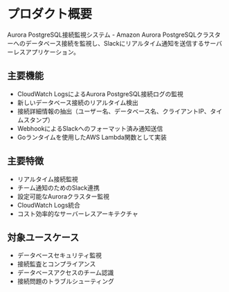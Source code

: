 # プロダクト概要

Aurora PostgreSQL接続監視システム - Amazon Aurora PostgreSQLクラスターへのデータベース接続を監視し、Slackにリアルタイム通知を送信するサーバーレスアプリケーション。

## 主要機能

- CloudWatch LogsによるAurora PostgreSQL接続ログの監視
- 新しいデータベース接続のリアルタイム検出
- 接続詳細情報の抽出（ユーザー名、データベース名、クライアントIP、タイムスタンプ）
- WebhookによるSlackへのフォーマット済み通知送信
- Goランタイムを使用したAWS Lambda関数として実装

## 主要特徴

- リアルタイム接続監視
- チーム通知のためのSlack連携
- 設定可能なAuroraクラスター監視
- CloudWatch Logs統合
- コスト効率的なサーバーレスアーキテクチャ

## 対象ユースケース

- データベースセキュリティ監視
- 接続監査とコンプライアンス
- データベースアクセスのチーム認識
- 接続問題のトラブルシューティング